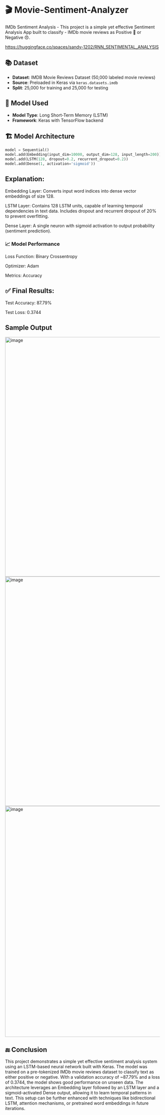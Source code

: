 # 🎬 Movie-Sentiment-Analyzer
IMDb Sentiment Analysis - This project is a simple yet effective Sentiment Analysis App built to classify - IMDb movie reviews as Positive 🙂 or Negative 😠.

https://huggingface.co/spaces/sandy-1202/RNN_SENTIMENTAL_ANALYSIS

## 📚 Dataset

- **Dataset**: IMDB Movie Reviews Dataset (50,000 labeled movie reviews)
- **Source**: Preloaded in Keras via `keras.datasets.imdb`
- **Split**: 25,000 for training and 25,000 for testing

## 🧠 Model Used

- **Model Type**: Long Short-Term Memory (LSTM)
- **Framework**: Keras with TensorFlow backend

## 🏗️ Model Architecture

```python
model = Sequential()
model.add(Embedding(input_dim=10000, output_dim=128, input_length=200))
model.add(LSTM(128, dropout=0.2, recurrent_dropout=0.2))
model.add(Dense(1, activation='sigmoid'))
```
## Explanation:
Embedding Layer: Converts input word indices into dense vector embeddings of size 128.

LSTM Layer: Contains 128 LSTM units, capable of learning temporal dependencies in text data. Includes dropout and recurrent dropout of 20% to prevent overfitting.

Dense Layer: A single neuron with sigmoid activation to output probability (sentiment prediction).
### 📈 Model Performance
Loss Function: Binary Crossentropy

Optimizer: Adam

Metrics: Accuracy

## ✅ Final Results:
Test Accuracy: 87.79%

Test Loss: 0.3744

## Sample Output
<img width="958" height="780" alt="image" src="https://github.com/user-attachments/assets/28a33e8f-573f-420f-a7a0-6d54dc4628c8" />
<img width="951" height="747" alt="image" src="https://github.com/user-attachments/assets/dee9b0d6-249f-4b16-8d56-709a0fa90951" />

<img width="972" height="752" alt="image" src="https://github.com/user-attachments/assets/80ea5f2b-fd90-41da-aa2e-fd3db004389d" />

## 🔚 Conclusion
This project demonstrates a simple yet effective sentiment analysis system using an LSTM-based neural network built with Keras. The model was trained on a pre-tokenized IMDb movie reviews dataset to classify text as either positive or negative. With a validation accuracy of ~87.79% and a loss of 0.3744, the model shows good performance on unseen data. The architecture leverages an Embedding layer followed by an LSTM layer and a sigmoid-activated Dense output, allowing it to learn temporal patterns in text. This setup can be further enhanced with techniques like bidirectional LSTM, attention mechanisms, or pretrained word embeddings in future iterations.



